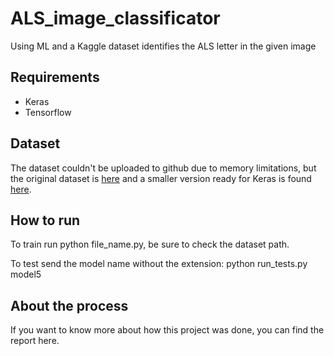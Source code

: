 # ALS_image_classificator
Using ML and a Kaggle dataset identifies the ALS letter in the given image

## Requirements
- Keras
- Tensorflow

## Dataset
The dataset couldn't be uploaded to github due to memory limitations, but the original dataset is [here](https://www.kaggle.com/grassknoted/asl-alphabet)
and a smaller version ready for Keras is found [here](https://drive.google.com/drive/folders/1dIzMIkZXv5yhWYn2WqOozmr4GwVS5h-T?usp=sharing).


## How to run
To train run python file_name.py, be sure to check the dataset path.

To test send the model name without the extension: python run_tests.py model5


## About the process
If you want to know more about how this project was done, you can find the report here.
